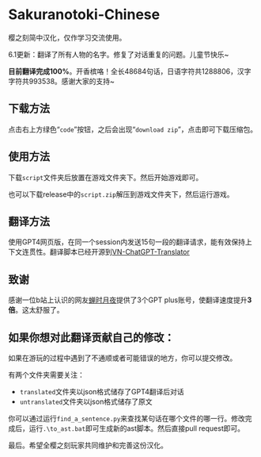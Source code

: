 # Sakuranotoki-Chinese
樱之刻简中汉化，仅作学习交流使用。

6.1更新：翻译了所有人物的名字。修复了对话重复的问题。儿童节快乐~

**目前翻译完成100%**。开香槟咯！全长48684句话，日语字符共1288806，汉字字符共993538。感谢大家的支持~

## 下载方法

点击右上方绿色“`code`”按钮，之后会出现“`download zip`”，点击即可下载压缩包。

## 使用方法

下载`script`文件夹后放置在游戏文件夹下。然后开始游戏即可。

也可以下载release中的`script.zip`解压到游戏文件夹下，然后运行游戏。

## 翻译方法

使用GPT4网页版，在同一个session内发送15句一段的翻译请求，能有效保持上下文连贯性。翻译脚本已经开源到[VN-ChatGPT-Translator](https://github.com/kono-dada/VN-ChatGPT-Translator)

## 致谢

感谢一位b站上认识的网友[蝉时月夜](https://space.bilibili.com/13732795)提供了3个GPT plus账号，使翻译速度提升**3倍**。这太舒服了。

## **如果你想对此翻译贡献自己的修改**：

如果在游玩的过程中遇到了不通顺或者可能错误的地方，你可以提交修改。

有两个文件夹需要关注：
- `translated`文件夹以json格式储存了GPT4翻译后对话
- `untranslated`文件夹以json格式储存了原文

你可以通过运行`find_a_sentence.py`来查找某句话在哪个文件的哪一行。修改完成后，运行`.\to_ast.bat`即可生成新的ast脚本。然后直接pull request即可。

最后。希望全樱之刻玩家共同维护和完善这份汉化。


